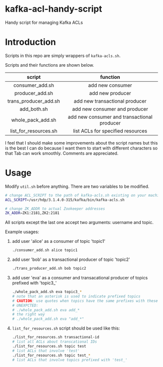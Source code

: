 # kafka-acl-handy-script
Handy script for managing Kafka ACLs

# Introduction

Scripts in this repo are simply wrappers of `kafka-acls.sh`.

Scripts and their functions are shown below.

|        script         |                  function                   |
| :-------------------: | :-----------------------------------------: |
|    consumer_add.sh    |              add new consumer               |
|    producer_add.sh    |              add new producer               |
| trans_producer_add.sh |       add new transactional producer        |
|      add_both.sh      |        add new consumer and producer        |
|   whole_pack_add.sh   | add new consumer and transactional producer |
| list_for_resources.sh |      list ACLs for specified resources      |

I feel that I should make some improvements about the script names but this is the best I can do because I want them to start with different characters so that Tab can work smoothly. Comments are appreciated.

# Usage

Modify `util.sh` before anything. There are two variables to be modified.

```bash
# change ACL_SCRIPT to the path of kafka-acls.sh existing on your machine
ACL_SCRIPT=/usr/hdp/3.1.4.0-315/kafka/bin/kafka-acls.sh

# change ZK_ADDR to actual Zookeeper addresses
ZK_ADDR=ZK1:2181,ZK2:2181
```

All scripts except the last one accept two arguments: username and topic. 

Example usages:

1. add user 'alice' as a consumer of topic 'topic1'

   ```bash
   ./consumer_add.sh alice topic1
   ```

2. add user 'bob' as a transactional producer of topic 'topic2'

   ```bash
   ./trans_producer_add.sh bob topic2
   ```

3. add user 'eva' as a consumer and transacational producer of topics prefixed with 'topic3_'

   ```bash
   ./whole_pack_add.sh eva topic3_*
   # note that an asterisk is used to indicate prefixed topics
   # CAUTION: use quotes when topics have the same prefixes with these script names to avoid path expansion
   # UNEXPCTED:
   # ./whole_pack_add.sh eva add_*
   # the right way
   # ./whole_pack_add.sh eva "add_*"
   ```

4. `list_for_resources.sh` script should be used like this:

   ```bash
   ./list_for_resources.sh transactional-id
   # list all ACLs about transcational IDs
   ./list_for_resources.sh topic test
   # list ACLs that involve 'test'
   ./list_for_resources.sh topic test_*
   # list ACLs that involve topics prefixed with 'test_'
   ```

   

